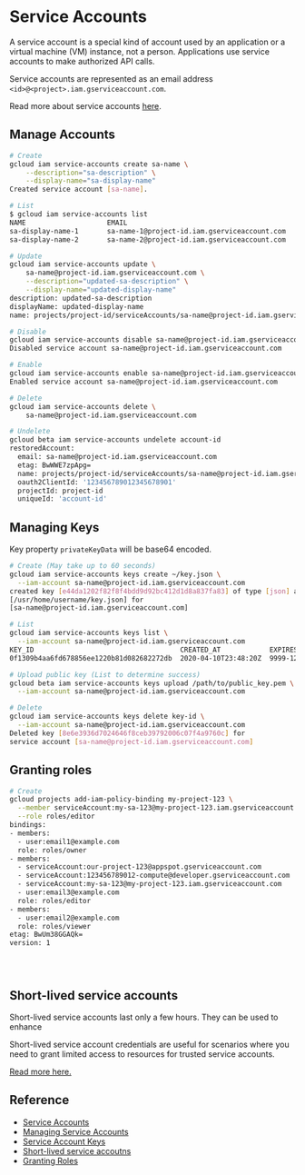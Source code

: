 # Service Accounts

A service account is a special kind of account used by an application or a virtual machine (VM) instance, not a person. Applications use service accounts to make authorized API calls.

Service accounts are represented as an email address `<id>@<project>.iam.gserviceaccount.com`.

Read more about service accounts [here](https://cloud.google.com/iam/docs/service-accounts).

## Manage Accounts

```bash
# Create
gcloud iam service-accounts create sa-name \
    --description="sa-description" \
    --display-name="sa-display-name"
Created service account [sa-name].

# List
$ gcloud iam service-accounts list
NAME                    EMAIL
sa-display-name-1       sa-name-1@project-id.iam.gserviceaccount.com
sa-display-name-2       sa-name-2@project-id.iam.gserviceaccount.com

# Update
gcloud iam service-accounts update \
    sa-name@project-id.iam.gserviceaccount.com \
    --description="updated-sa-description" \
    --display-name="updated-display-name"
description: updated-sa-description
displayName: updated-display-name
name: projects/project-id/serviceAccounts/sa-name@project-id.iam.gserviceaccount.com

# Disable
gcloud iam service-accounts disable sa-name@project-id.iam.gserviceaccount.com
Disabled service account sa-name@project-id.iam.gserviceaccount.com

# Enable
gcloud iam service-accounts enable sa-name@project-id.iam.gserviceaccount.com
Enabled service account sa-name@project-id.iam.gserviceaccount.com

# Delete
gcloud iam service-accounts delete \
    sa-name@project-id.iam.gserviceaccount.com

# Undelete
gcloud beta iam service-accounts undelete account-id
restoredAccount:
  email: sa-name@project-id.iam.gserviceaccount.com
  etag: BwWWE7zpApg=
  name: projects/project-id/serviceAccounts/sa-name@project-id.iam.gserviceaccount.com
  oauth2ClientId: '123456789012345678901'
  projectId: project-id
  uniqueId: 'account-id'

```

## Managing Keys

Key property `privateKeyData` will be base64 encoded.

```bash
# Create (May take up to 60 seconds)
gcloud iam service-accounts keys create ~/key.json \
  --iam-account sa-name@project-id.iam.gserviceaccount.com
created key [e44da1202f82f8f4bdd9d92bc412d1d8a837fa83] of type [json] as
[/usr/home/username/key.json] for
[sa-name@project-id.iam.gserviceaccount.com]

# List
gcloud iam service-accounts keys list \
  --iam-account sa-name@project-id.iam.gserviceaccount.com
KEY_ID                                    CREATED_AT            EXPIRES_AT
0f1309b4aa6fd678856ee1220b81d082682272db  2020-04-10T23:48:20Z  9999-12-31T23:59:59Z

# Upload public key (List to determine success)
gcloud beta iam service-accounts keys upload /path/to/public_key.pem \
  --iam-account sa-name@project-id.iam.gserviceaccount.com

# Delete
gcloud iam service-accounts keys delete key-id \
  --iam-account sa-name@project-id.iam.gserviceaccount.com
Deleted key [8e6e3936d7024646f8ceb39792006c07f4a9760c] for
service account [sa-name@project-id.iam.gserviceaccount.com]
```

## Granting roles

```bash
# Create 
gcloud projects add-iam-policy-binding my-project-123 \
  --member serviceAccount:my-sa-123@my-project-123.iam.gserviceaccount.com \
  --role roles/editor
bindings:
- members:
  - user:email1@example.com
  role: roles/owner
- members:
  - serviceAccount:our-project-123@appspot.gserviceaccount.com
  - serviceAccount:123456789012-compute@developer.gserviceaccount.com
  - serviceAccount:my-sa-123@my-project-123.iam.gserviceaccount.com
  - user:email3@example.com
  role: roles/editor
- members:
  - user:email2@example.com
  role: roles/viewer
etag: BwUm38GGAQk=
version: 1





```

## Short-lived service accounts

Short-lived service accounts last only a few hours. They can be used to enhance

Short-lived service account credentials are useful for scenarios where you need to grant limited access to resources for trusted service accounts.

[Read more here.](https://cloud.google.com/iam/docs/creating-short-lived-service-account-credentials)

## Reference

- [Service Accounts](https://cloud.google.com/iam/docs/service-accounts)
- [Managing Service Accounts](https://cloud.google.com/iam/docs/creating-managing-service-accounts#iam-service-accounts-create-gcloud)
- [Service Account Keys](https://cloud.google.com/iam/docs/creating-managing-service-account-keys)
- [Short-lived service accoutns](https://cloud.google.com/iam/docs/creating-short-lived-service-account-credentials)
- [Granting Roles](https://cloud.google.com/iam/docs/granting-roles-to-service-accounts#gcloud)
